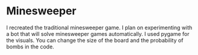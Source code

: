 # Minesweeper
I recreated the traditional minesweeper game. I plan on experimenting with a bot that will solve minesweeper games automatically.
I used pygame for the visuals.  You can change the size of the board and the probability of bombs in the code.
